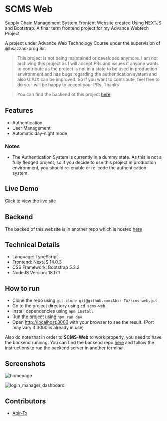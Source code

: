 # SCMS Web

Supply Chain Management System Frontent Website created Using NEXTJS and Bootstrap. A finar term frontend project for my Advance Webtech Project

A project under Advance Web Technology Course under the supervision of @hsazzad-prog Sir.

> This project is not being maintained or developed anymore. I am not archiving this project as I will accept PRs and issues if anyone wants to contribute as the project is not in a state to be used in production environment and has bugs regarding the authentication system and also UI/UX can be improved. So if you want to contribute, feel free to do so. I will be happy to accept your PRs. Thanks

> You can find the backend of this project [here](https://github.com/Abir-Tx/scms-backend)

## Features

- Authentication
- User Management
- Automatic day-night mode

### Notes

- The Authentication System is currently in a dummy state. As this is not a fully fledged project, so if you decide to use this project in production environment, you should re-enable or re-code the authentication system.

## Live Demo

[Click to view the live site](https://scms-wheat.vercel.app/)

## Backend

The backed of this website is in another repo which is hosted [here](https://github.com/Abir-Tx/scms-backend)

## Technical Details

- Language: TypeScript
- Frontend: NextJS 14.0.3
- CSS Framework: Bootstrap 5.3.2
- NodeJS Version: 18.17.1

## How to run

- Clone the repo using `git clone git@github.com:Abir-Tx/scms-web.git`
- Go to the project directory using `cd scms-web`
- Install dependencies using `npm install`
- Run the project using `npm run dev`
- Open [http://localhost:3000](http://localhost:3000) with your browser to see the result. (Port may vary if 3000 is already in use)

Also do note that in order to **SCMS-Web** to work properly, you need to have the backend running. You can find the backend repo [here](https://github.com/Abir-Tx/scms-backend) and follow the instructions to run the backend server in another terminal.

## Screenshots

![homepage](https://github.com/Abir-Tx/scms-web/assets/28858998/dd2445ed-4bc6-4a56-9575-12367bb151eb)

![login_manager_dashboard](https://github.com/Abir-Tx/scms-web/assets/28858998/a23b07f5-f449-4f0c-8157-ca13cf46e342)

## Contributors

- [Abir-Tx](https://github.com/Abir-Tx)
